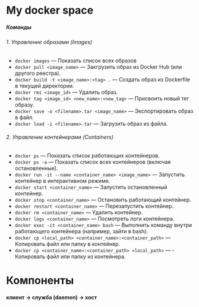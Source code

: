 # My docker space

##### Команды

###### 1. Управление образами (Images)

- `docker images` — Показать список всех образов
- `docker pull <image_name>` — Закгрузить образ из Docker Hub (или другого реестра).
- `docker build -t <image_name>:<tag> .` — Создать образ из Dockerfile в текущей директории.
- `docker rmi <image_id>` — Удалить образ.
- `docker tag <image_id> <new_name>:<new_tag>` — Присвоить новый тег образу.
- `docker save -o <filename>.tar <image_name>` — Экспортировать образ в файл.
- `docker load -i <filename>.tar` — Загрузить образ из файла.

###### 2. Управление контейнерами (Containers)

- `docker ps` — Показать список работающих контейнеров.
- `docker ps -a` — Показать список всех контейнеров (включая остановленные).
- `docker run -it --name <container_name> <image_name>` — Запустить контейнер в интерактивном режиме.
- `docker start <container_name>` — Запустить остановленный контейнер.
- `docker stop <container_name>` — Остановить работающий контейнер.
- `docker restart <container_name>` — Перезапустить контейнер.
- `docker rm <container_name>` — Удалить контейнер.
- `docker logs <container_name>` — Посмотреть логи контейнера.
- `docker exec -it <container_name> bash` — Выполнить команду внутри работающего контейнера (например, зайти в bash).
- `docker cp <local_path> <container_name>:<container_path>` — Копировать файл или папку в контейнер.
- `docker cp <container_name>:<container_path> <local_path>` — - Копировать файл или папку из контейнера.

# Компоненты

#### клиент -> служба (daemon) -> хост
